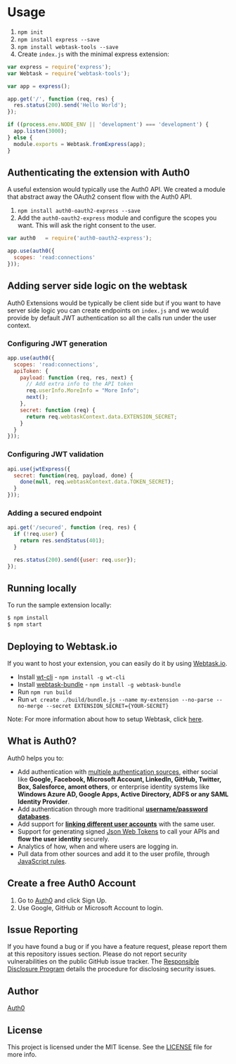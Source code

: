 # Usage

1. `npm init`
2. `npm install express --save`
3. `npm install webtask-tools --save`
4. Create `index.js` with the minimal express extension:

  ```js
  var express = require('express');
  var Webtask = require('webtask-tools');

  var app = express();

  app.get('/', function (req, res) {
    res.status(200).send('Hello World');
  });

  if ((process.env.NODE_ENV || 'development') === 'development') {
    app.listen(3000);
  } else {
    module.exports = Webtask.fromExpress(app);
  }
  ```

## Authenticating the extension with Auth0

A useful extension would typically use the Auth0 API. We created a module that abstract away the OAuth2 consent flow with the Auth0 API.

1. `npm install auth0-oauth2-express --save`
2. Add the `auth0-oauth2-express` module and configure the scopes you want. This will ask the right consent to the user.

  ```js
  var auth0   = require('auth0-oauth2-express');

  app.use(auth0({
    scopes: 'read:connections'
  }));
  ```

## Adding server side logic on the webtask

Auth0 Extensions would be typically be client side but if you want to have server side logic you can create endpoints on `index.js` and we would provide by default JWT authentication so all the calls run under the user context.

### Configuring JWT generation

```js
app.use(auth0({
  scopes: 'read:connections',
  apiToken: {
    payload: function (req, res, next) {
      // Add extra info to the API token
      req.userInfo.MoreInfo = "More Info";
      next();
    },
    secret: function (req) {
      return req.webtaskContext.data.EXTENSION_SECRET;
    }
  }
}));
```

### Configuring JWT validation

```js
api.use(jwtExpress({
  secret: function(req, payload, done) {
    done(null, req.webtaskContext.data.TOKEN_SECRET);
  }
}));
```

### Adding a secured endpoint

```js
api.get('/secured', function (req, res) {
  if (!req.user) {
    return res.sendStatus(401);
  }

  res.status(200).send({user: req.user});
});
```

## Running locally

To run the sample extension locally:

```bash
$ npm install
$ npm start
```

## Deploying to Webtask.io

If you want to host your extension, you can easily  do it by using [Webtask.io](https://webtask.io).

* Install [wt-cli](https://github.com/auth0/wt-cli) - `npm install -g wt-cli`
* Install [webtask-bundle](https://github.com/auth0/webtask-bundle) - `npm install -g webtask-bundle`
* Run `npm run build`
* Run `wt create ./build/bundle.js --name my-extension --no-parse --no-merge --secret EXTENSION_SECRET={YOUR-SECRET}`

Note: For more information about how to setup Webtask, click [here](https://webtask.io/docs/101).

## What is Auth0?

Auth0 helps you to:

* Add authentication with [multiple authentication sources](https://docs.auth0.com/identityproviders), either social like **Google, Facebook, Microsoft Account, LinkedIn, GitHub, Twitter, Box, Salesforce, amont others**, or enterprise identity systems like **Windows Azure AD, Google Apps, Active Directory, ADFS or any SAML Identity Provider**.
* Add authentication through more traditional **[username/password databases](https://docs.auth0.com/mysql-connection-tutorial)**.
* Add support for **[linking different user accounts](https://docs.auth0.com/link-accounts)** with the same user.
* Support for generating signed [Json Web Tokens](https://docs.auth0.com/jwt) to call your APIs and **flow the user identity** securely.
* Analytics of how, when and where users are logging in.
* Pull data from other sources and add it to the user profile, through [JavaScript rules](https://docs.auth0.com/rules).

## Create a free Auth0 Account

1. Go to [Auth0](https://auth0.com/signup) and click Sign Up.
2. Use Google, GitHub or Microsoft Account to login.

## Issue Reporting

If you have found a bug or if you have a feature request, please report them at this repository issues section. Please do not report security vulnerabilities on the public GitHub issue tracker. The [Responsible Disclosure Program](https://auth0.com/whitehat) details the procedure for disclosing security issues.

## Author

[Auth0](auth0.com)

## License

This project is licensed under the MIT license. See the [LICENSE](LICENSE) file for more info.
